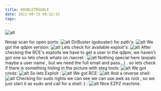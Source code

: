 ```yaml
---
title: DOUBLETROUBLE
date: 2021-09-15 08:52:52
tags:
---
```


![alt](2021/09/15/DOUBLETROUBLE/dubletrubleNmap.png)

<!-- more -->

Nmap scan for open ports:
![alt](dubletrubleNmap.png)
DirBuster (gobuster) for path's:
![alt](dubletrubleGobuster.png)
We got the qdpm version:
![alt](dubletrubleQdpmVersion.png)
Lets check for available exploit's:
![alt](dubletrubleQdpmExploits.png)
After checking the RCE's exploits we have to get a user in the qdpm, we haven't got one so lets check whats on /secret :
![alt](dubletrubleSecret.png)
Nothing special here (expats maybe a user name , but we need the full email and pass...) . so lets check if there is something hiding in the picture with steg tools:
![alt](dubletrubleStegCreds.png)
We got credz:
![alt](dubletrubleCredz2.png)
So lets Exploit :
![alt](dubletrubleExploit.png)
We got RCE:
![alt](dubletrubleRCE.png)
And a reverse shell:
![alt](dubletrubleRverseShell.png)
Checking for sudo rights we can see we can use awk as root , so we just start it as sudo and call for a shell :) :
![alt](dubletrubleROOT.png)
Nice EZPZ machine.
